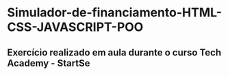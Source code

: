 # Simulador-de-financiamento-HTML-CSS-JAVASCRIPT-POO

## Exercício realizado em aula durante o curso Tech Academy - StartSe
